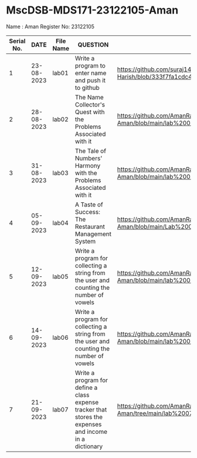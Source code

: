 # MscDSB-MDS171-23122105-Aman
Name : Aman
   Register No: 23122105






|Serial No.|    DATE     |  File Name       |                     QUESTION                         |      File Link            |             
|----------|------------ | -----------------|------------------------------------------------------|---------------------------|
|   1      |  23-08-2023 |      lab01       |  Write a program to enter name and push it to github |    https://github.com/suraj1437/MscDSB-MDS171-23122127-Harish/blob/333f7fa1cdc4c6a10eb376c5f64940bdbdb0c010/lab01.ipynb                       |
|   2      |  28-08-2023 |      lab02       |  The Name Collector's Quest with the Problems Associated with it |https://github.com/AmanRana07/MscDSB-MDS171-23122105-Aman/blob/main/lab%2002.py               |
|   3      |  31-08-2023 |      lab03       |  The Tale of Numbers' Harmony with the Problems Associated with it | https://github.com/AmanRana07/MscDSB-MDS171-23122105-Aman/blob/main/lab%2003.py                    |
|   4      |  05-09-2023 |      lab04       |  A Taste of Success: The Restaurant Management System | https://github.com/AmanRana07/MscDSB-MDS171-23122105-Aman/blob/main/Lab%2004.py                      |
|   5      |  12-09-2023 |      lab05       | Write a program for collecting a string from the user and counting the number of vowels|https://github.com/AmanRana07/MscDSB-MDS171-23122105-Aman/blob/main/lab%2005.py    |
|   6      |  14-09-2023 |      lab06       | Write a program for collecting a string from the user and counting the number of vowels|https://github.com/AmanRana07/MscDSB-MDS171-23122105-Aman/blob/main/lab%2006.py   |
|   7      |  21-09-2023 |      lab07       | Write a program for define a class expense tracker that stores the expenses and income in a dictionary| https://github.com/AmanRana07/MscDSB-MDS171-23122105-Aman/tree/main/lab%2007   |





 
